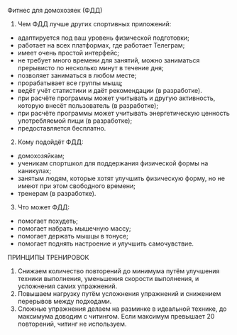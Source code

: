 Фитнес для домохозяек (ФДД)
1. Чем ФДД лучше других спортивных приложений:
- адаптируется под ваш уровень физической подготовки;
- работает на всех платформах, где работает Телеграм;
- имеет очень простой интерфейс;
- не требует много времени для занятий, можно заниматься прерывисто по несколько минут в течение дня;
- позволяет заниматься в любом месте;
- прорабатывает все группы мышц;
- ведёт учёт статистики и даёт рекомендации (в разработке).
- при расчёте программы может учитывать и другую активность, которую внесёт пользователь (в разработке);
- при расчёте программы может учитывать энергетическую ценность употребляемой пищи (в разработке);
- предоставляется бесплатно.

2. Кому подойдёт ФДД:
- домохозяйкам;
- ученикам спортшкол для поддержания физической формы на каникулах;
- занятым людям, которые хотят улучшить физическую форму, но не имеют при этом свободного времени;
- тренерам (в разработке).

3. Что может ФДД:
- помогает похудеть;
- помогает набрать мышечную массу;
- помогает держать мышцы в тонусе;
- помогает поднять настроение и улучшить самочувствие.

ПРИНЦИПЫ ТРЕНИРОВОК

1. Снижаем количество повторений до минимума путём улучшения техники выполнения, уменьшения скорости выполнения, и усложнения самих упражнений.
2. Повышаем нагрузку путём усложнения упражнений и снижением перерывов между подходами.
3. Сложные упражнения делаем на разминке в идеальной технике, до максимума доводим с читингом. Если максимум превышает 20 повторений, читинг не используем.